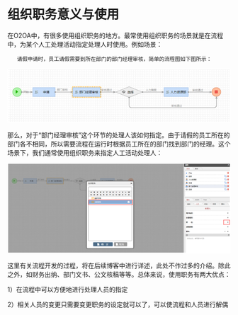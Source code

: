 # 组织职务意义与使用

在O2OA中，有很多使用组织职务的地方。最常使用组织职务的场景就是在流程中，为某个人工处理活动指定处理人时使用。例如场景：

       请假申请时，员工请假需要到所在部门的部门经理审核，简单的流程图如下图所示：

![](../../.gitbook/assets/image%20%28100%29.png)

那么，对于“部门经理审核”这个环节的处理人该如何指定。由于请假的员工所在的部门各不相同，所以需要流程在运行时根据员工所在的部门找到部门的经理。这个场景下，我们通常使用组织职务来指定人工活动处理人：

![](../../.gitbook/assets/image%20%289%29.png)

这里有关流程开发的过程，将在后续博客中进行详述，此处不作过多的介绍。除此之外，如财务出纳、部门文书、公文核稿等等。总体来说，使用职务有两大优点：

1）在流程中可以方便地进行处理人员的指定

2）相关人员的变更只需要变更职务的设定就可以了，可以使流程和人员进行解偶

